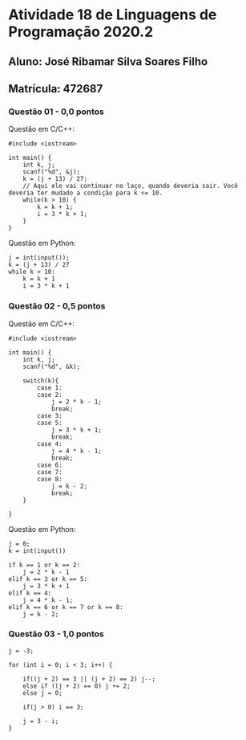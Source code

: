 # Atividade 18 de Linguagens de Programação 2020.2

## Aluno: José Ribamar Silva Soares Filho
## Matrícula: 472687

### Questão 01 - 0,0 pontos

Questão em C/C++:

```
#include <iostream>

int main() {
    int k, j;
    scanf("%d", &j);
    k = (j + 13) / 27;
    // Aqui ele vai continuar no laço, quando deveria sair. Você deveria ter mudado a condição para k <= 10.
    while(k > 10) {
        k = k + 1;
        i = 3 * k + 1;
    }
}
```

Questão em Python:

```
j = int(input());
k = (j + 13) / 27
while k > 10:
    k = k + 1
    i = 3 * k + 1
```

### Questão 02 - 0,5 pontos

Questão em C/C++:
```
#include <iostream>

int main() {
    int k, j;
    scanf("%d", &k);

    switch(k){
        case 1:
        case 2:
            j = 2 * k - 1;
            break;
        case 3:
        case 5:
            j = 3 * k + 1;
            break;
        case 4:
            j = 4 * k - 1;
            break;
        case 6:
        case 7:
        case 8:
            j = k - 2;
            break;
    }

}
```

Questão em Python:

```
j = 0;
k = int(input())

if k == 1 or k == 2:
    j = 2 * k - 1
elif k == 3 or k == 5:
    j = 3 * k + 1
elif k == 4:
    j = 4 * k - 1;
elif k == 6 or k == 7 or k == 8:
    j = k - 2;
```

### Questão 03 - 1,0 pontos

```
j = -3;

for (int i = 0; i < 3; i++) {

    if((j + 2) == 3 || (j + 2) == 2) j--;
    else if ((j + 2) == 0) j += 2;
    else j = 0;

    if(j > 0) i == 3;
    
    j = 3 - i;
}
```
